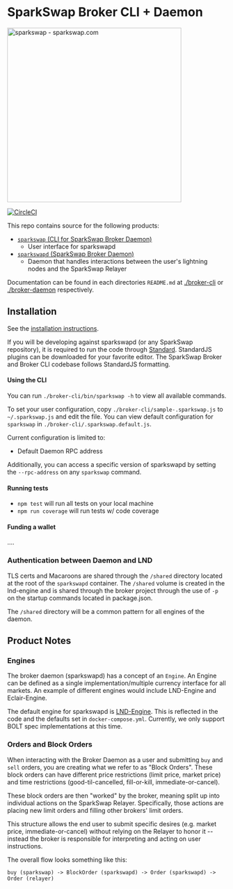 SparkSwap Broker CLI + Daemon
===========================

<img src="https://sparkswap.com/img/logo.svg" alt="sparkswap - sparkswap.com" width="400">

[![CircleCI](https://circleci.com/gh/sparkswap/broker.svg?style=svg&circle-token=11fe800209ce8a6839b3c071f8f61ee8a345b026)](https://circleci.com/gh/sparkswap/broker)

This repo contains source for the following products:

- [`sparkswap` (CLI for SparkSwap Broker Daemon)](./broker-cli)
    - User interface for sparkswapd
- [`sparkswapd` (SparkSwap Broker Daemon)](./broker-daemon)
    - Daemon that handles interactions between the user's lightning nodes and the SparkSwap Relayer

Documentation can be found in each directories `README.md` at [./broker-cli](./broker-cli) or [./broker-daemon](./broker-daemon) respectively.

## Installation

See the [installation instructions](./broker-daemon/INSTALL.md).

If you will be developing against sparkswapd (or any SparkSwap repository), it is required to run the code through [Standard](https://standardjs.com/). StandardJS plugins can be downloaded for your favorite editor. The SparkSwap Broker and Broker CLI codebase follows StandardJS formatting.

#### Using the CLI

You can run `./broker-cli/bin/sparkswap -h` to view all available commands.

To set your user configuration, copy `./broker-cli/sample-.sparkswap.js` to `~/.sparkswap.js` and edit the file.
You can view default configuration for `sparkswap` in `./broker-cli/.sparkswap.default.js`.

Current configuration is limited to:
- Default Daemon RPC address

Additionally, you can access a specific version of sparkswapd by setting the `--rpc-address` on any `sparkswap` command.

#### Running tests

- `npm test` will run all tests on your local machine
- `npm run coverage` will run tests w/ code coverage

#### Funding a wallet

....

### Authentication between Daemon and LND

TLS certs and Macaroons are shared through the `/shared` directory located at the root of the `sparkswapd` container. The `/shared` volume is created in the lnd-engine and is shared through the broker project through the use of `-p` on the startup commands located in package.json.

The `/shared` directory will be a common pattern for all engines of the daemon.

## Product Notes

### Engines

The broker daemon (sparkswapd) has a concept of an `Engine`. An Engine can be defined as a single implementation/multiple currency interface for all markets. An example of different engines would include LND-Engine and Eclair-Engine.

The default engine for sparkswapd is [LND-Engine](https://github.com/sparkswap/lnd-engine). This is reflected in the code and the defaults set in `docker-compose.yml`. Currently, we only support BOLT spec implementations at this time.

### Orders and Block Orders

When interacting with the Broker Daemon as a user and submitting `buy` and `sell` orders, you are creating what we refer to as "Block Orders". These block orders can have different price restrictions (limit price, market price) and time restrictions (good-til-cancelled, fill-or-kill, immediate-or-cancel).

These block orders are then "worked" by the broker, meaning split up into individual actions on the SparkSwap Relayer. Specifically, those actions are placing new limit orders and filling other brokers' limit orders.

This structure allows the end user to submit specific desires (e.g. market price, immediate-or-cancel) without relying on the Relayer to honor it -- instead the broker is responsible for interpreting and acting on user instructions.

The overall flow looks something like this:

`buy (sparkswap) -> BlockOrder (sparkswapd) -> Order (sparkswapd) -> Order (relayer)`
